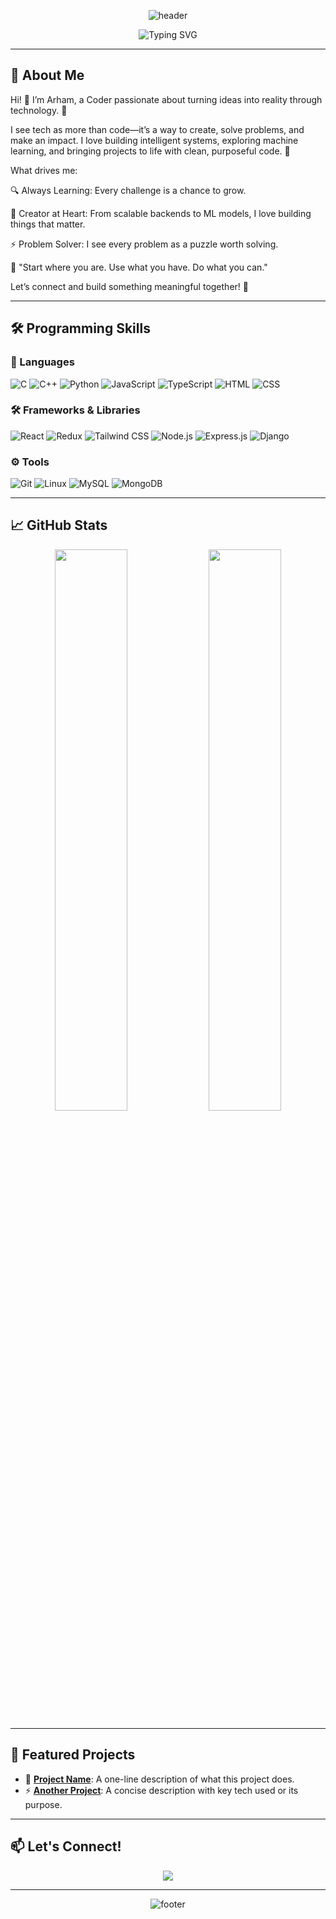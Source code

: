 <!-- HEADER WITH WAVE -->
<p align="center">
  <img src="https://capsule-render.vercel.app/api?type=waving&color=gradient&height=180&section=header" alt="header" />
</p>


<p align="center">
  <img src="https://readme-typing-svg.demolab.com?font=Fira+Code&size=28&pause=1000&color=FFFFFF&center=true&vCenter=true&width=600&lines=Hi%2C+I'm+Arham;Student+%7C+Developer;Web+Dev+%7C+ML+Enthusiast" alt="Typing SVG" />
</p>


---

## 🚀 About Me
Hi! 👋 I’m Arham, a Coder passionate about turning ideas into reality through technology. 🚀

I see tech as more than code—it’s a way to create, solve problems, and make an impact. I love building intelligent systems, exploring machine learning, and bringing projects to life with clean, purposeful code. 🌌

What drives me:

🔍 Always Learning: Every challenge is a chance to grow.

🌿 Creator at Heart: From scalable backends to ML models, I love building things that matter.

⚡ Problem Solver: I see every problem as a puzzle worth solving.

📖 "Start where you are. Use what you have. Do what you can."

Let’s connect and build something meaningful together! 🤝

---

## 🛠️ Programming Skills

### 📝 Languages
![C](https://img.shields.io/badge/C-00599C?style=for-the-badge&logo=c&logoColor=white)
![C++](https://img.shields.io/badge/C++-004482?style=for-the-badge&logo=c%2B%2B&logoColor=white)
![Python](https://img.shields.io/badge/Python-3776AB?style=for-the-badge&logo=python&logoColor=white)
![JavaScript](https://img.shields.io/badge/JavaScript-F7DF1E?style=for-the-badge&logo=javascript&logoColor=black)
![TypeScript](https://img.shields.io/badge/TypeScript-3178C6?style=for-the-badge&logo=typescript&logoColor=white)
![HTML](https://img.shields.io/badge/HTML5-E34F26?style=for-the-badge&logo=html5&logoColor=white)
![CSS](https://img.shields.io/badge/CSS3-1572B6?style=for-the-badge&logo=css3&logoColor=white)

### 🛠️ Frameworks & Libraries
![React](https://img.shields.io/badge/React-20232A?style=for-the-badge&logo=react&logoColor=61DAFB)
![Redux](https://img.shields.io/badge/Redux-764ABC?style=for-the-badge&logo=redux&logoColor=white)
![Tailwind CSS](https://img.shields.io/badge/Tailwind_CSS-06B6D4?style=for-the-badge&logo=tailwindcss&logoColor=white)
![Node.js](https://img.shields.io/badge/Node.js-339933?style=for-the-badge&logo=node.js&logoColor=white)
![Express.js](https://img.shields.io/badge/Express.js-000000?style=for-the-badge&logo=express&logoColor=white)
![Django](https://img.shields.io/badge/Django-092E20?style=for-the-badge&logo=django&logoColor=white)

### ⚙️ Tools
![Git](https://img.shields.io/badge/Git-F05032?style=for-the-badge&logo=git&logoColor=white)
![Linux](https://img.shields.io/badge/Linux-FCC624?style=for-the-badge&logo=linux&logoColor=black)
![MySQL](https://img.shields.io/badge/MySQL-4479A1?style=for-the-badge&logo=mysql&logoColor=white)
![MongoDB](https://img.shields.io/badge/MongoDB-47A248?style=for-the-badge&logo=mongodb&logoColor=white)



---

## 📈 GitHub Stats

<p align="center">
  <img src="https://github-readme-stats.vercel.app/api?username=arhamanism&show_icons=true&theme=radical&hide_border=true" width="48%" />
  <img src="https://github-readme-streak-stats.herokuapp.com/?user=arhamanism&theme=radical&hide_border=true" width="48%" />
</p>

---

## 📌 Featured Projects

- 🎯 [**Project Name**](https://github.com/yourusername/project): A one-line description of what this project does.
- ⚡ [**Another Project**](https://github.com/yourusername/project): A concise description with key tech used or its purpose.

---

## 📫 Let's Connect!

<p align="center">
  <a href="www.linkedin.com/in/arham-ali-99a7b8285">
    <img src="https://img.shields.io/badge/LinkedIn-Connect-0A66C2?style=for-the-badge&logo=linkedin&logoColor=white" />
  </a>
</p>

---

<p align="center">
  <img src="https://capsule-render.vercel.app/api?type=waving&color=gradient&height=120&section=footer" alt="footer" />
</p>
